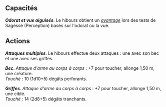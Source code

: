 ## Capacités
_**Odorat et vue aiguisés**_. Le hibours obtient un [_avantage_](/utiliser-les-caracteristiques/#avantage-et-desavantage) lors des tests de Sagesse (Perception) basés sur l'odorat ou la vue.

## Actions
_**Attaques multiples**_. Le hibours effectue deux attaques : une avec son bec et une avec ses griffes.

_**Bec**_. _Attaque d'arme au corps à corps_ : +7 pour toucher, allonge 1,50 m, une créature.  
_Touché_ : 10 (1d10+5) dégâts perforants.

_**Griffes**_. _Attaque d'arme au corps à corps_ : +7 pour toucher, allonge 1,50 m, une cible.  
_Touché_ : 14 (2d8+5) dégâts tranchants.
